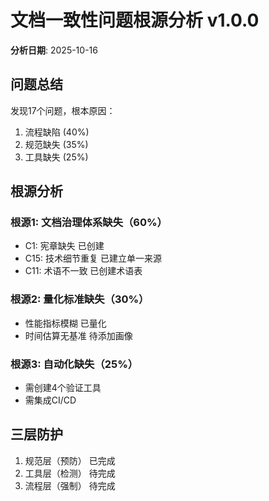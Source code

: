 ﻿# 文档一致性问题根源分析 v1.0.0

**分析日期**: 2025-10-16

## 问题总结

发现17个问题，根本原因：
1. 流程缺陷 (40%)
2. 规范缺失 (35%)
3. 工具缺失 (25%)

## 根源分析

### 根源1: 文档治理体系缺失（60%）
- C1: 宪章缺失  已创建 
- C15: 技术细节重复  已建立单一来源 
- C11: 术语不一致  已创建术语表 

### 根源2: 量化标准缺失（30%）
- 性能指标模糊  已量化
- 时间估算无基准  待添加画像

### 根源3: 自动化缺失（25%）
- 需创建4个验证工具
- 需集成CI/CD

## 三层防护

1. 规范层（预防） 已完成
2. 工具层（检测） 待完成
3. 流程层（强制） 待完成
